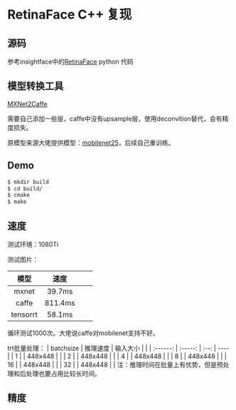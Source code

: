 # RetinaFace C++ 复现

## 源码
参考insightface中的[RetinaFace](https://github.com/deepinsight/insightface/tree/master/RetinaFace) python 代码

## 模型转换工具
[MXNet2Caffe](https://github.com/cypw/MXNet2Caffe)

需要自己添加一些层，caffe中没有upsample层，使用deconvition替代，会有精度损失。

原模型来源大佬提供模型：[mobilenet25](https://pan.baidu.com/s/1P1ypO7VYUbNAezdvLm2m9w#list/path=%2F)，后续自己重训练。

## Demo
```bash
$ mkdir build
$ cd build/
$ cmake
$ make
```

## 速度

测试环境：1080Ti

测试图片：

|   模型   |  速度   |      |      |
| :------: | :-----: | :--: | ---- |
|  mxnet   | 39.7ms  |      |      |
|  caffe   | 811.4ms |      |      |
| tensorrt | 58.1ms  |      |      |

循环测试1000次。大佬说caffe对mobilenet支持不好。

trt批量处理：
|   batchsize   |  推理速度   |   输入大小   |      |
| :------: | :-----: | :--: | ---- |
|  1   |   |   448x448   |      |
|  2   |   |   448x448   |      |
|  4   |   |   448x448   |      |
|  8   |   |   448x448   |      |
|  16  |   |   448x448   |      |
|  32  |   |   448x448   |      |
注：推理时间在批量上有优势，但是预处理和后处理也要占用比较长时间。

## 精度

